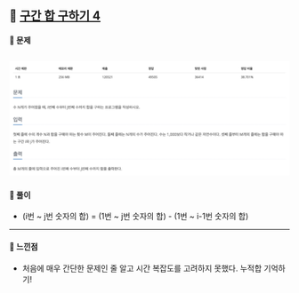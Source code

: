 ## 📖 [구간 합 구하기 4](https://www.acmicpc.net/problem/11659)
#### 📍 문제
![img](./assets/11659_구간합구하기4.png)
---
#### 📍 풀이
- (i번 ~ j번 숫자의 합) = (1번 ~ j번 숫자의 합) - (1번 ~ i-1번 숫자의 합)
---
#### 📍 느낀점
- 처음에 매우 간단한 문제인 줄 알고 시간 복잡도를 고려하지 못했다. 누적합 기억하기! 